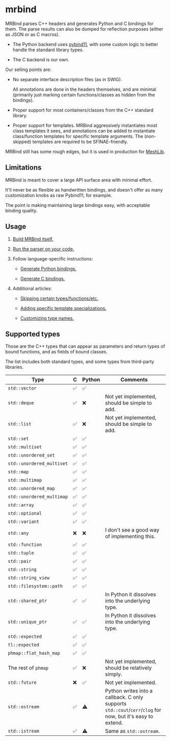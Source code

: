 # mrbind

MRBind parses C++ headers and generates Python and C bindings for them. The parse results can also be dumped for reflection purposes (either as JSON or as C macros).

* The Python backend uses [pybind11](https://github.com/pybind/pybind11), with some custom logic to better handle the standard library types.

* The C backend is our own.

Our selling points are:

* No separate interface description files (as in SWIG).

  All annotations are done in the headers themselves, and are minimal (primarily just marking certain functions/classes as hidden from the bindings).

* Proper support for most containers/classes from the C++ standard library.

* Proper support for templates. MRBind aggressively instantiates most class templates it sees, and annotations can be added to instantiate class/function templates for specific template arguments. The (non-skipped) templates are required to be SFINAE-friendly.

MRBind still has some rough edges, but it is used in production for [MeshLib](https://github.com/MeshInspector/MeshLib).

## Limitations

MRBind is meant to cover a large API surface area with minimal effort.

It'll never be as flexible as handwritten bindings, and doesn't offer as many customization knobs as raw Pybind11, for example.

The point is making maintaining large bindings easy, with acceptable binding quality.

## Usage

1. [Build MRBind itself.](/docs/building_mrbind.md)

2. [Run the parser on your code.](/docs/running_parser.md)

3. Follow language-specific instructions:

   * [Generate Python bindings.](/docs/generating_python.md)

   * [Generate C bindings.](/docs/generating_c.md)

4. Additional articles:

   * [Skipping certain types/functions/etc.](/docs/skipping_entities.md)

   * [Adding specific template specializations.](/docs/adding_template_specializations.md)

   * [Customizing type names.](/docs/customizing_type_names.md)

## Supported types

Those are the C++ types that can appear as parameters and return types of bound functions, and as fields of bound classes.

The list includes both standard types, and some types from third-party libraries.

Type | C | Python | Comments
---|---|---|---
`std::vector` | ✅ | ✅ |
`std::deque` | ✅ | ❌ | Not yet implemented, should be simple to add.
`std::list` | ✅ | ❌ | Not yet implemented, should be simple to add.
`std::set` | ✅ | ✅ |
`std::multiset` | ✅ | ✅ |
`std::unordered_set` | ✅ | ✅ |
`std::unordered_multiset` | ✅ | ✅ |
`std::map` | ✅ | ✅ |
`std::multimap` | ✅ | ✅ |
`std::unordered_map` | ✅ | ✅ |
`std::unordered_multimap` | ✅ | ✅ |
`std::array` | ✅ | ✅ |
`std::optional` | ✅ | ✅ |
`std::variant` | ✅ | ✅ |
`std::any` | ❌ | ❌ | I don't see a good way of implementing this.
`std::function` | ✅ | ✅ |
`std::tuple` | ✅ | ✅ |
`std::pair` | ✅ | ✅ |
`std::string` | ✅ | ✅ |
`std::string_view` | ✅ | ✅ |
`std::filesystem::path` | ✅ | ✅ |
`std::shared_ptr` | ✅ | ✅ | In Python it dissolves into the underlying type.
`std::unique_ptr` | ✅ | ✅ | In Python it dissolves into the underlying type.
`std::expected` | ✅ | ✅ |
`tl::expected` | ✅ | ✅ |
`phmap::flat_hash_map` | ✅ | ✅ |
The rest of `phmap` | ✅ | ❌ | Not yet implemented, should be relatively simply.
`std::future` | ❌ | ✅ | Not yet implemented.
`std::ostream` | ✅ | ⚠️ | Python writes into a callback. C only supports `std::cout`/`cerr`/`clog` for now, but it's easy to extend.
`std::istream` | ✅ | ⚠️ | Same as `std::ostream`.
